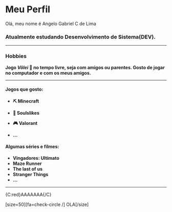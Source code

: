 # Meu Perfil 

Olá, meu nome é Angelo Gabriel C de Lima

### Atualmente estudando Desenvolvimento de Sistema(DEV).

---

### Hobbies
**Jogo ***Vôlei*** 🏐 no tempo livre, seja com amigos ou parentes. Gosto de jogar no computador e com os meus amigos.**

---

#### Jogos que gosto:
- **⛏ Minecraft**
* **👻 Soulslikes**
+ **🎮 Valorant**
- **...**

#### Algumas séries e filmes:
- **Vingadores: Ultimato**
- **Maze Runner**
- **The last of us**
- **Stranger Things**
- **...**

---

{C:red}AAAAAAA{/C}

[size=50][fa=check-circle /] OLA[/size]